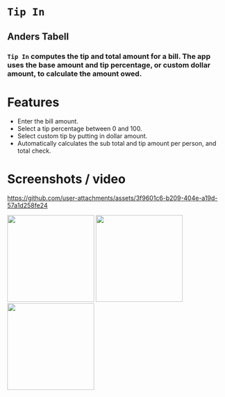 # `Tip In`
## Anders Tabell
### `Tip In` computes the tip and total amount for a bill. The app uses the base amount and tip percentage, or custom dollar amount, to calculate the amount owed.
# Features
- Enter the bill amount.
- Select a tip percentage between 0 and 100.
- Select custom tip by putting in dollar amount.
- Automatically calculates the sub total and tip amount per person, and total check.
# Screenshots / video

https://github.com/user-attachments/assets/3f9601c6-b209-404e-a19d-57a1d258fe24

<img src="https://github.com/user-attachments/assets/ec381a1f-b277-4077-9c96-a02cc5cba14f" width="200">
<img src="https://github.com/user-attachments/assets/1942e500-b527-4fde-aa4e-0c73ae3a83b9" width="200">
<img src="https://github.com/user-attachments/assets/0d8f8b89-eaf1-47c2-bc16-a12fac5e2175" width="200">






